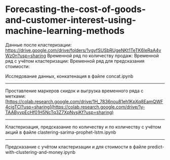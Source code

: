 # Forecasting-the-cost-of-goods-and-customer-interest-using-machine-learning-methods

Данные после кластеризации: https://drive.google.com/drive/folders/1vgyfSUSbRUgeNKt1TeTK6leRaA4vWz0n?usp=sharing
Временной ряд по количеству продаж: 
Временной ряд с учётом кластеризации: 
Временной ряд для предсказания стоимости:


Исследование данных, конкатенация в файле concat.ipynb

---

Проставление маркеров скидок и выгрузка временного ряда с метками: [https://colab.research.google.com/drive/1H_7836nou81eh1KpXq8EamQWF4cjgTCl?usp=sharing](https://colab.research.google.com/drive/1y-TAAByvpEcHf01H5NcTq3Z7XpNvsjKf?usp=sharing)

---

Кластеризация, предсказание по количеству и по количеству с учётом акций в файле clastering-sarima-prophet-lstm.ipynb

---

Предсказание с учётом кластеризации и для стоимости в файле predict-with-clustering-and-money.ipynb
